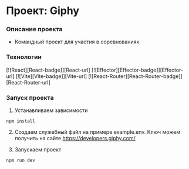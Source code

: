 # Проект: Giphy

### Описание проекта

- Командный проект для участия в соревнованиях.

### Технологии

[![React][React-badge]][React-url]
[![Effector][Effector-badge]][Effector-url]
[![Vite][Vite-badge]][Vite-url]
[![React-Router][React-Router-badge]][React-Router-url]

### Запуск проекта

1. Устанавливаем зависимости

```
npm install
```

2. Создаем служебный файл на примере example.env. Ключ можем получить на сайте https://developers.giphy.com/

3. Запускаем проект

```
npm run dev
```
